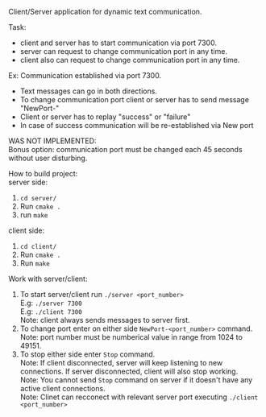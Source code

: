 Client/Server application for dynamic text communication.

Task:
- client and server has to start communication via port 7300.
- server can request to change communication port in any time.
- client also can request to change communication port in any time.

Ex: Communication established via port 7300.
- Text messages can go in both directions. 
- To change communication port client or server has to send message "NewPort-<PortNumber>"
- Client or server has to replay "success" or "failure"
- In case of success communication will be re-established via New port

WAS NOT IMPLEMENTED:</br>
Bonus option: communication port must be changed each 45 seconds without user disturbing.

How to build project:</br>
server side:
1. ```cd server/```
2. Run ```cmake .```
3. run ```make```

client side:</br>
1. ```cd client/```
2. Run ```cmake .```
3. Run ```make```

Work with server/client:
1. To start server/client run ```./server <port_number>```</br>
E.g: ```./server 7300```</br>
E.g: ```./client 7300```</br>
Note: client always sends messages to server first.
2. To change port enter on either side ```NewPort-<port_number>``` command.</br>
Note: port number must be numberical value in range from 1024 to 49151.
3. To stop either side enter ```Stop``` command.</br>
Note: If client disconnected, server will keep listening to new connections. If server disconnected, client will also stop working.</br>
Note: You cannot send ```Stop``` command on server if it doesn't have any active client connections.</br>
Note: Clinet can recconect with relevant server port executing ```./client <port_number>```
